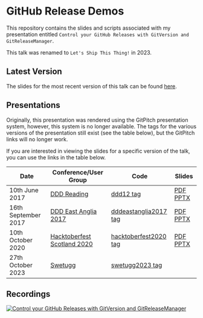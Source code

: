 # GitHub Release Demos

This repository contains the slides and scripts associated with my presentation entitled `Control your GitHub Releases with GitVersion and GitReleaseManager`.

This talk was renamed to `Let's Ship This Thing!` in 2023.

## Latest Version

The slides for the most recent version of this talk can be found [here](https://gep13-talks.github.io/GitHubReleaseDemos/).

## Presentations

Originally, this presentation was rendered using the GitPitch presentation system, however, this system is no longer available. The tags for the various versions of the presentation still exist (see the table below), but the GitPitch links will no longer work.

If you are interested in viewing the slides for a specific version of the talk, you can use the links in the table below.

| Date                     | Conference/User Group                                      | Code                                                                                                      | Slides                                                                                                                                                                                                                                  |
|--------------------------|------------------------------------------------------------|-----------------------------------------------------------------------------------------------------------|-----------------------------------------------------------------------------------------------------------------------------------------------------------------------------------------------------------------------------------------|
| 10th June 2017           | [DDD Reading](https://developerdeveloperdeveloper.com/)    | [ddd12 tag](https://github.com/gep13-talks/GitHubReleaseDemos/releases/tag/ddd12)                         | [PDF](https://raw.githubusercontent.com/gep13-talks/GitHubReleaseDemos/e367af566ed8078de7104a013dca393f38f29e4a/PITCHME.pdf) [PPTX](https://raw.githubusercontent.com/gep13-talks/GitHubReleaseDemos/e367af566ed8078de7104a013dca393f38f29e4a/PITCHME.pptx) |
| 16th September 2017      | [DDD East Anglia 2017](https://www.dddeastanglia.com/)     | [dddeastanglia2017 tag](https://github.com/gep13-talks/GitHubReleaseDemos/releases/tag/dddeastanglia2017) | [PDF](https://raw.githubusercontent.com/gep13-talks/GitHubReleaseDemos/37dc0610fea3444728dd2a9ccdef1f60797734dd/PITCHME.pdf) [PPTX](https://raw.githubusercontent.com/gep13-talks/GitHubReleaseDemos/37dc0610fea3444728dd2a9ccdef1f60797734dd/PITCHME.pptx) |
| 10th October 2020        | [Hacktoberfest Scotland 2020](https://hacktoberfest.scot/) | [hacktoberfest2020 tag](https://github.com/gep13-talks/GitHubReleaseDemos/releases/tag/hacktoberfest2020) | [PDF](https://raw.githubusercontent.com/gep13-talks/GitHubReleaseDemos/b0661e1dee4b0462daa26bd4915fb9d92b7d3bd0/PITCHME.pdf) [PPTX](https://raw.githubusercontent.com/gep13-talks/GitHubReleaseDemos/b0661e1dee4b0462daa26bd4915fb9d92b7d3bd0/PITCHME.pptx) |
| 27th October 2023        | [Swetugg](https://swetugg.se/gbg-2023)                     | [swetugg2023 tag](https://github.com/gep13-talks/GitHubReleaseDemos/releases/tag/swetug2023)              |                     |

## Recordings

[![Control your GitHub Releases with GitVersion and GitReleaseManager](https://img.youtube.com/vi/SlM02V1tkSc/0.jpg)](https://www.youtube.com/watch?v=SlM02V1tkSc)